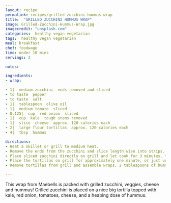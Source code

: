 ```yaml
---
layout: recipe
permalink: recipes/grilled-zucchini-hummus-wrap
title:  "GRILLED ZUCCHINI HUMMUS WRAP"
image: Grilled-Zucchini-Hummus-Wrap.jpg
imagecredit: "unsplash.com"
categories:  healthy vegan vegetarian
tags:  healthy vegan vegetarian
meal: breakfast
chef: foodwage
time: under 10 mins
servings: 2

notes:

ingredients:
- wrap:

- 1|  medium zucchini  ends removed and sliced
- to taste  pepper
- to taste  salt
- 1|  tablespoon  olive oil
- 1|  medium tomato  sliced
- 0.125|  cup  red onion  sliced
- 1|  cup  kale  tough stems removed
- 1|  slice  cheese  approx. 120 calories each
- 2|  large flour tortillas  approx. 120 calories each
- 4|  tbsp  hummus

directions:
- Heat a skillet or grill to medium heat.
- Remove the ends from the zucchini and slice length wise into strips. Toss sliced zucchini in olive oil and sprinkle with salt and pepper.
- Place sliced zucchini directly on grill and let cook for 3 minutes, turn and cook for 2 more minutes. Set zucchini aside.
- Place the tortillas on grill for approximately one minute, or just until grill marks are visible and tortillas are pliable.
- Remove tortillas from grill and assemble wraps, 2 tablespoons of hummus, one slice of cheese, zucchini slices, 0.5 cup kale, onion and tomato slices. Wrap tightly and enjoy.

---
```


This wrap from Maebells is packed with grilled zucchini, veggies, cheese and hummus! Grilled zucchini is placed on a nice big tortilla topped with kale, red onion, tomatoes, cheese, and a heaping dose of hummus.